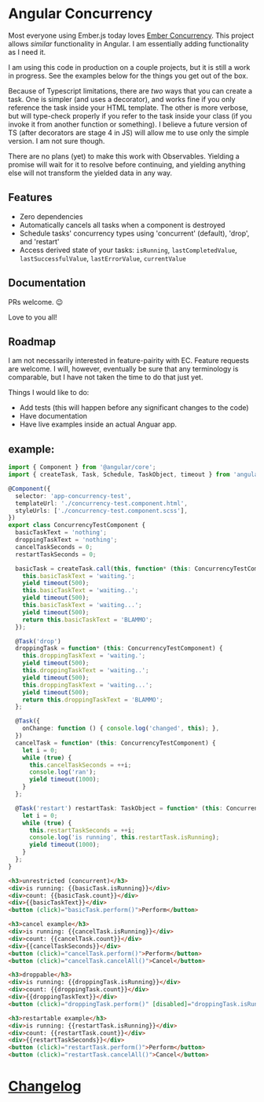 # Angular Concurrency

Most everyone using Ember.js today loves [Ember Concurrency](http://ember-concurrency.com). This project allows *similar* functionality in Angular. I am essentially adding functionality as I need it.

I am using this code in production on a couple projects, but it is still a work in progress. See the examples below for the things you get out of the box.

Because of Typescript limitations, there are *two* ways that you can create a task. One is simpler (and uses a decorator), and works fine if you only reference the task inside your HTML template. The other is more verbose, but will type-check properly if you refer to the task inside your class (if you invoke it from another function or something). I believe a future version of TS (after decorators are stage 4 in JS) will allow me to use only the simple version. I am not sure though.

There are no plans (yet) to make this work with Observables. Yielding a promise will wait for it to resolve before continuing, and yielding anything else will not transform the yielded data in any way.

## Features

- Zero dependencies
- Automatically cancels all tasks when a component is destroyed
- Schedule tasks' concurrency types using 'concurrent' (default), 'drop', and 'restart'
- Access derived state of your tasks: `isRunning`, `lastCompletedValue`, `lastSuccessfulValue`, `lastErrorValue`, `currentValue`

## Documentation

PRs welcome. :wink:

Love to you all!

## Roadmap

I am not necessarily interested in feature-pairity with EC. Feature requests are welcome. I will, however, eventually be sure that any terminology is comparable, but I have not taken the time to do that just yet.

Things I would like to do:
- Add tests (this will happen before any significant changes to the code)
- Have documentation
- Have live examples inside an actual Anguar app.

## example:

```ts
import { Component } from '@angular/core';
import { createTask, Task, Schedule, TaskObject, timeout } from 'angular-concurrency';

@Component({
  selector: 'app-concurrency-test',
  templateUrl: './concurrency-test.component.html',
  styleUrls: ['./concurrency-test.component.scss'],
})
export class ConcurrencyTestComponent {
  basicTaskText = 'nothing';
  droppingTaskText = 'nothing';
  cancelTaskSeconds = 0;
  restartTaskSeconds = 0;

  basicTask = createTask.call(this, function* (this: ConcurrencyTestComponent) {
    this.basicTaskText = 'waiting.';
    yield timeout(500);
    this.basicTaskText = 'waiting..';
    yield timeout(500);
    this.basicTaskText = 'waiting...';
    yield timeout(500);
    return this.basicTaskText = 'BLAMMO';
  });

  @Task('drop')
  droppingTask = function* (this: ConcurrencyTestComponent) {
    this.droppingTaskText = 'waiting.';
    yield timeout(500);
    this.droppingTaskText = 'waiting..';
    yield timeout(500);
    this.droppingTaskText = 'waiting...';
    yield timeout(500);
    return this.droppingTaskText = 'BLAMMO';
  };

  @Task({
    onChange: function () { console.log('changed', this); },
  })
  cancelTask = function* (this: ConcurrencyTestComponent) {
    let i = 0;
    while (true) {
      this.cancelTaskSeconds = ++i;
      console.log('ran');
      yield timeout(1000);
    }
  };

  @Task('restart') restartTask: TaskObject = function* (this: ConcurrencyTestComponent) {
    let i = 0;
    while (true) {
      this.restartTaskSeconds = ++i;
      console.log('is running', this.restartTask.isRunning);
      yield timeout(1000);
    }
  };
}
```

```html
<h3>unrestricted (concurrent)</h3>
<div>is running: {{basicTask.isRunning}}</div>
<div>count: {{basicTask.count}}</div>
<div>{{basicTaskText}}</div>
<button (click)="basicTask.perform()">Perform</button>

<h3>cancel example</h3>
<div>is running: {{cancelTask.isRunning}}</div>
<div>count: {{cancelTask.count}}</div>
<div>{{cancelTaskSeconds}}</div>
<button (click)="cancelTask.perform()">Perform</button>
<button (click)="cancelTask.cancelAll()">Cancel</button>

<h3>droppable</h3>
<div>is running: {{droppingTask.isRunning}}</div>
<div>count: {{droppingTask.count}}</div>
<div>{{droppingTaskText}}</div>
<button (click)="droppingTask.perform()" [disabled]="droppingTask.isRunning">Perform</button>

<h3>restartable example</h3>
<div>is running: {{restartTask.isRunning}}</div>
<div>count: {{restartTask.count}}</div>
<div>{{restartTaskSeconds}}</div>
<button (click)="restartTask.perform()">Perform</button>
<button (click)="restartTask.cancelAll()">Cancel</button>
```

# [Changelog](./CHANGELOG.md)
